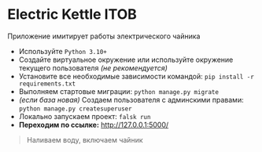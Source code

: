 # Electric Kettle ITOB

Приложение имитирует работы электрического чайника

- Используйте `Python 3.10+`
- Создайте виртуальное окружение или используйте окружение текущего пользователя *(не рекомендуется)*
- Установите все необходимые зависимости командой:
`pip install -r requirements.txt`
- Выполняем стартовые миграции:
`python manage.py migrate`
- *(если база новая)* Создаем пользователя с админскими правами:
`python manage.py createsuperuser`
- Локально запускаем проект:
`falsk run`
- **Переходим по ссылке:**
http://127.0.0.1:5000/

> Наливаем воду, включаем чайник
